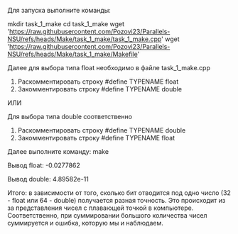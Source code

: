 Для запуска выполните команды:

mkdir task_1_make
cd task_1_make
wget 'https://raw.githubusercontent.com/Pozovi23/Parallels-NSU/refs/heads/Make/task_1_make/task_1_make.cpp'
wget 'https://raw.githubusercontent.com/Pozovi23/Parallels-NSU/refs/heads/Make/task_1_make/Makefile'

Далее для выбора типа float необходимо в файле task_1_make.cpp
1) Раскомментировать строку #define TYPENAME float
2) Закомментировать строку #define TYPENAME double

ИЛИ

Для выбора типа double соответственно
1) Раскомментировать строку #define TYPENAME double
2) Закомментировать строку #define TYPENAME float

Далее выполните команду:
make


Вывод float: -0.0277862

Вывод double: 4.89582e-11


Итого: в зависимости от того, сколько бит отводится под одно число (32 - float или 64 - double) получается разная точность. Это происходит из за представления чисел с плавающей точкой в компьютере. Соответственно, при суммировании большого количества чисел суммируется и ошибка, которую мы и наблюдаем.
